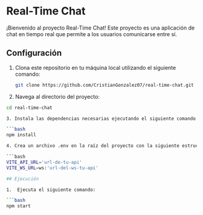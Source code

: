 # Real-Time Chat

¡Bienvenido al proyecto Real-Time Chat! Este proyecto es una aplicación de chat en tiempo real que permite a los usuarios comunicarse entre sí.

## Configuración

1. Clona este repositorio en tu máquina local utilizando el siguiente comando:

   ```bash
   git clone https://github.com/CristianGonzalez07/real-time-chat.git

2. Navega al directorio del proyecto:

  ```bash
  cd real-time-chat

3. Instala las dependencias necesarias ejecutando el siguiente comando:

  ```bash
  npm install

4. Crea un archivo .env en la raíz del proyecto con la siguiente estructura:

  ```bash
  VITE_API_URL='url-de-tu-api'
  VITE_WS_URL=ws:'url-del-ws-tu-api'

## Ejecución

1.  Ejecuta el siguiente comando:

  ```bash
  npm start
